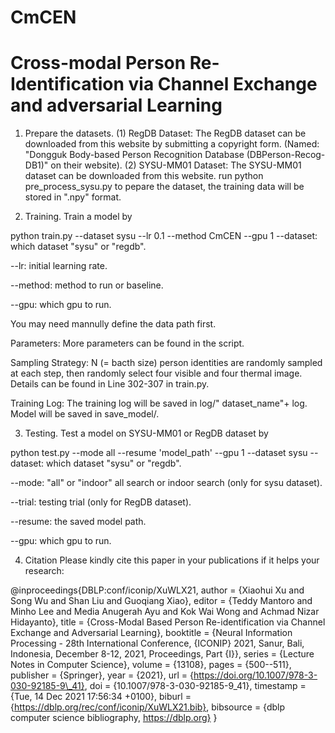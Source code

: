# CmCEN
# Cross-modal Person Re-Identification via Channel Exchange and adversarial Learning
1. Prepare the datasets.
(1) RegDB Dataset: The RegDB dataset can be downloaded from this website by submitting a copyright form.
(Named: "Dongguk Body-based Person Recognition Database (DBPerson-Recog-DB1)" on their website).
(2) SYSU-MM01 Dataset: The SYSU-MM01 dataset can be downloaded from this website.
run python pre_process_sysu.py to pepare the dataset, the training data will be stored in ".npy" format.

2. Training.
Train a model by

python train.py --dataset sysu --lr 0.1 --method CmCEN --gpu 1
--dataset: which dataset "sysu" or "regdb".

--lr: initial learning rate.

--method: method to run or baseline.

--gpu: which gpu to run.

You may need mannully define the data path first.

Parameters: More parameters can be found in the script.

Sampling Strategy: N (= bacth size) person identities are randomly sampled at each step, then randomly select four visible and four thermal image. Details can be found in Line 302-307 in train.py.

Training Log: The training log will be saved in log/" dataset_name"+ log. Model will be saved in save_model/.

3. Testing.
Test a model on SYSU-MM01 or RegDB dataset by

python test.py --mode all --resume 'model_path' --gpu 1 --dataset sysu
--dataset: which dataset "sysu" or "regdb".

--mode: "all" or "indoor" all search or indoor search (only for sysu dataset).

--trial: testing trial (only for RegDB dataset).

--resume: the saved model path.

--gpu: which gpu to run.

4. Citation
Please kindly cite this paper in your publications if it helps your research:

@inproceedings{DBLP:conf/iconip/XuWLX21,
  author    = {Xiaohui Xu and
               Song Wu and
               Shan Liu and
               Guoqiang Xiao},
  editor    = {Teddy Mantoro and
               Minho Lee and
               Media Anugerah Ayu and
               Kok Wai Wong and
               Achmad Nizar Hidayanto},
  title     = {Cross-Modal Based Person Re-identification via Channel Exchange and
               Adversarial Learning},
  booktitle = {Neural Information Processing - 28th International Conference, {ICONIP}
               2021, Sanur, Bali, Indonesia, December 8-12, 2021, Proceedings, Part
               {I}},
  series    = {Lecture Notes in Computer Science},
  volume    = {13108},
  pages     = {500--511},
  publisher = {Springer},
  year      = {2021},
  url       = {https://doi.org/10.1007/978-3-030-92185-9\_41},
  doi       = {10.1007/978-3-030-92185-9\_41},
  timestamp = {Tue, 14 Dec 2021 17:56:34 +0100},
  biburl    = {https://dblp.org/rec/conf/iconip/XuWLX21.bib},
  bibsource = {dblp computer science bibliography, https://dblp.org}
}
